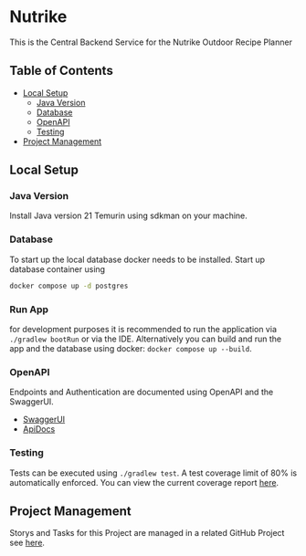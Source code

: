 # Nutrike

This is the Central Backend Service for the Nutrike Outdoor Recipe Planner

## Table of Contents

- [Local Setup](#local-setup)
    - [Java Version](#java-version)
    - [Database](#database)
    - [OpenAPI](#openapi)
    - [Testing](#testing)
- [Project Management](#project-management)

## Local Setup

### Java Version

Install Java version 21 Temurin using sdkman on your machine.

### Database

To start up the local database docker needs to be installed. Start up database container using

```bash
docker compose up -d postgres
```

### Run App

for development purposes it is recommended to run the application via `./gradlew bootRun` or via the IDE.
Alternatively you can build and run the app and the database using docker: `docker compose up --build`.

### OpenAPI

Endpoints and Authentication are documented using OpenAPI and the SwaggerUI.

- [SwaggerUI](http://127.0.0.1:8080/swagger-ui/index.html#/)
- [ApiDocs](http://127.0.0.1:8080/v3/api-docs)

### Testing

Tests can be executed using `./gradlew test`. A test coverage limit of 80% is automatically enforced. You can view
the current coverage report [here](http://localhost:63342/core/build/reports/jacoco/test/html/index.html?).

## Project Management

Storys and Tasks for this Project are managed in a related GitHub Project
see [here](https://github.com/users/paulbrenker/projects/5/views/1).